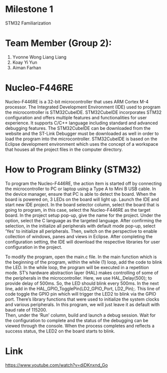 # Milestone 1 
STM32 Familiarization

# Team Member (Group 2): 

1. Yvonne Wong Liang Liang
2. Koay Yi Yun
3. Aiman Farhan

# Nucleo-F446RE
Nucleo-F446RE is a 32-bit microcontroller that uses ARM Cortex M-4 processor. The Integrated Development Environment (IDE) used to program the microcontroller is STM32CubeIDE. 
STM32CubeIDE incorporates STM32 configuration and offers multiple features and functionalities for user experience. 
It supports C/C++ language including standard and advanced debugging features. The STM32CubeIDE can be downloaded from the website and the ST-Link Debugger must be downloaded as well in order to load the program into the microcontroller. 
STM32CubeIDE is based on the Eclipse development environment which uses the concept of a workspace that houses all the project files in the computer directory.

# How to Program Blinky (STM32)
To program the Nucleo-F446RE, the action item is started off by connecting the microcontroller to PC or laptop using a Type A to Mini B USB cable. 
In the device manager, ensure that PC is able to detect the board. When the board is powered on, 3 LEDs on the board will light up. 
Launch the IDE and start new IDE project. In the board selector column, select the board that is going to program, in this case, select the Nucleo-F446RE as the target board. 
In the project setup pop-up, give the name for the project. Under the option, select the C language as the targeted language. 
After confirming the selection, in the initialize all peripherals with default mode pop-up, select ‘Yes’ to initialize all peripherals. 
Then, switch on the perspective to enable collection of windows, panes and views in Eclipse. After completing the configuration setting, the IDE will download the respective libraries for user configuration in the project.

To modify the program, open the main.c file. 
In the main function which is the beginning of the program, within the while (1) loop, add the code to blink the LED. 
In the while loop, the program will be executed in a repetition mode. ST’s hardware abstraction layer (HAL) makes controlling of some of the peripherals in the microcontroller. 
Here, we use HAL_Delay(500); to provide delay of 500ms. So, the LED should blink every 500ms. In the next line, add in the HAL_GPIO_TogglePin(LD2_GPIO_Port, LD2_Pin);. 
This line of code toggle the GPIO pin which will trigger the LED2 to blink via the GPIO port. 
There’s library functions that were used to initialize the system clocks and various peripherals. In this program, we will just leave it as default with baud rate of 115200.   
Then, under the ‘Run’ column, build and launch a debug session. Wait for the configuration to complete and the status of the debugging can be viewed through the console. 
When the process completes and reflects a success status, the LED2 on the board starts to blink. 

# Link
https://www.youtube.com/watch?v=diDKnxnd_Go
